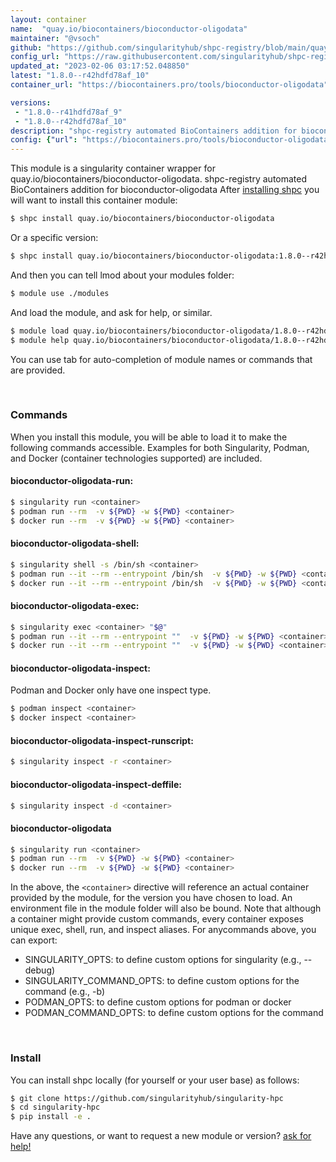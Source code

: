 ```yaml
---
layout: container
name:  "quay.io/biocontainers/bioconductor-oligodata"
maintainer: "@vsoch"
github: "https://github.com/singularityhub/shpc-registry/blob/main/quay.io/biocontainers/bioconductor-oligodata/container.yaml"
config_url: "https://raw.githubusercontent.com/singularityhub/shpc-registry/main/quay.io/biocontainers/bioconductor-oligodata/container.yaml"
updated_at: "2023-02-06 03:17:52.048850"
latest: "1.8.0--r42hdfd78af_10"
container_url: "https://biocontainers.pro/tools/bioconductor-oligodata"

versions:
 - "1.8.0--r41hdfd78af_9"
 - "1.8.0--r42hdfd78af_10"
description: "shpc-registry automated BioContainers addition for bioconductor-oligodata"
config: {"url": "https://biocontainers.pro/tools/bioconductor-oligodata", "maintainer": "@vsoch", "description": "shpc-registry automated BioContainers addition for bioconductor-oligodata", "latest": {"1.8.0--r42hdfd78af_10": "sha256:6b9a090d38bb639b02e027bfe5effb3e08862ad07a0a617e4b8c607c4ead6bd1"}, "tags": {"1.8.0--r41hdfd78af_9": "sha256:5248fe1547c4a4453e1f9d61579b8dc3ade53e6c37e73c0b1ddb0a84a5da1625", "1.8.0--r42hdfd78af_10": "sha256:6b9a090d38bb639b02e027bfe5effb3e08862ad07a0a617e4b8c607c4ead6bd1"}, "docker": "quay.io/biocontainers/bioconductor-oligodata"}
---
```


This module is a singularity container wrapper for quay.io/biocontainers/bioconductor-oligodata.
shpc-registry automated BioContainers addition for bioconductor-oligodata
After [installing shpc](#install) you will want to install this container module:


```bash
$ shpc install quay.io/biocontainers/bioconductor-oligodata
```

Or a specific version:

```bash
$ shpc install quay.io/biocontainers/bioconductor-oligodata:1.8.0--r42hdfd78af_10
```

And then you can tell lmod about your modules folder:

```bash
$ module use ./modules
```

And load the module, and ask for help, or similar.

```bash
$ module load quay.io/biocontainers/bioconductor-oligodata/1.8.0--r42hdfd78af_10
$ module help quay.io/biocontainers/bioconductor-oligodata/1.8.0--r42hdfd78af_10
```

You can use tab for auto-completion of module names or commands that are provided.

<br>

### Commands

When you install this module, you will be able to load it to make the following commands accessible.
Examples for both Singularity, Podman, and Docker (container technologies supported) are included.

#### bioconductor-oligodata-run:

```bash
$ singularity run <container>
$ podman run --rm  -v ${PWD} -w ${PWD} <container>
$ docker run --rm  -v ${PWD} -w ${PWD} <container>
```

#### bioconductor-oligodata-shell:

```bash
$ singularity shell -s /bin/sh <container>
$ podman run --it --rm --entrypoint /bin/sh  -v ${PWD} -w ${PWD} <container>
$ docker run --it --rm --entrypoint /bin/sh  -v ${PWD} -w ${PWD} <container>
```

#### bioconductor-oligodata-exec:

```bash
$ singularity exec <container> "$@"
$ podman run --it --rm --entrypoint ""  -v ${PWD} -w ${PWD} <container> "$@"
$ docker run --it --rm --entrypoint ""  -v ${PWD} -w ${PWD} <container> "$@"
```

#### bioconductor-oligodata-inspect:

Podman and Docker only have one inspect type.

```bash
$ podman inspect <container>
$ docker inspect <container>
```

#### bioconductor-oligodata-inspect-runscript:

```bash
$ singularity inspect -r <container>
```

#### bioconductor-oligodata-inspect-deffile:

```bash
$ singularity inspect -d <container>
```



#### bioconductor-oligodata

```bash
$ singularity run <container>
$ podman run --rm  -v ${PWD} -w ${PWD} <container>
$ docker run --rm  -v ${PWD} -w ${PWD} <container>
```


In the above, the `<container>` directive will reference an actual container provided
by the module, for the version you have chosen to load. An environment file in the
module folder will also be bound. Note that although a container
might provide custom commands, every container exposes unique exec, shell, run, and
inspect aliases. For anycommands above, you can export:

 - SINGULARITY_OPTS: to define custom options for singularity (e.g., --debug)
 - SINGULARITY_COMMAND_OPTS: to define custom options for the command (e.g., -b)
 - PODMAN_OPTS: to define custom options for podman or docker
 - PODMAN_COMMAND_OPTS: to define custom options for the command

<br>

### Install

You can install shpc locally (for yourself or your user base) as follows:

```bash
$ git clone https://github.com/singularityhub/singularity-hpc
$ cd singularity-hpc
$ pip install -e .
```

Have any questions, or want to request a new module or version? [ask for help!](https://github.com/singularityhub/singularity-hpc/issues)